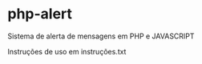# php-alert
Sistema de alerta de mensagens em PHP e JAVASCRIPT

Instruções de uso em instruções.txt


